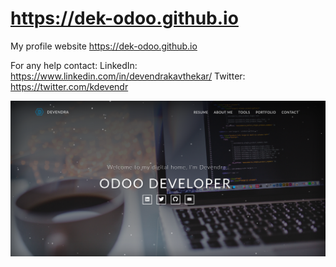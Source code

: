 # https://dek-odoo.github.io

My profile website https://dek-odoo.github.io

For any help contact: 
LinkedIn: https://www.linkedin.com/in/devendrakavthekar/
Twitter: https://twitter.com/kdevendr


![Website Preview](/dek-odoo.github.io_preview.png)
